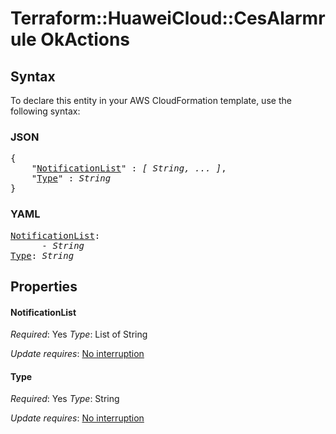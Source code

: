 # Terraform::HuaweiCloud::CesAlarmrule OkActions

## Syntax

To declare this entity in your AWS CloudFormation template, use the following syntax:

### JSON

<pre>
{
    "<a href="#notificationlist" title="NotificationList">NotificationList</a>" : <i>[ String, ... ]</i>,
    "<a href="#type" title="Type">Type</a>" : <i>String</i>
}
</pre>

### YAML

<pre>
<a href="#notificationlist" title="NotificationList">NotificationList</a>: <i>
      - String</i>
<a href="#type" title="Type">Type</a>: <i>String</i>
</pre>

## Properties

#### NotificationList

_Required_: Yes
_Type_: List of String

_Update requires_: [No interruption](https://docs.aws.amazon.com/AWSCloudFormation/latest/UserGuide/using-cfn-updating-stacks-update-behaviors.html#update-no-interrupt)

#### Type

_Required_: Yes
_Type_: String

_Update requires_: [No interruption](https://docs.aws.amazon.com/AWSCloudFormation/latest/UserGuide/using-cfn-updating-stacks-update-behaviors.html#update-no-interrupt)

